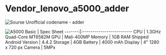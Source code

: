# Vendor_lenovo_a5000_adder
![Sourse](https://www.resourcespace.com/knowledge-base/img/knowledge-base/open-source.png)
Unofficial codename - adder

![A5000](http://www.pinoytechnoguide.com/wp-content/uploads/2015/02/Lenovo-A5000.png)
Basic   | Spec Sheet
-------:|:-------------------------
CPU     | 1.3GHz Quad-Core MT6582M
GPU     | Mali-400MP
Memory  | 1GB RAM
Shipped Android Version | 4.4.2
Storage | 4GB
Battery | 4000 mAh
Display | 4" 1280 x 720 px
Camera  | 5MPx

